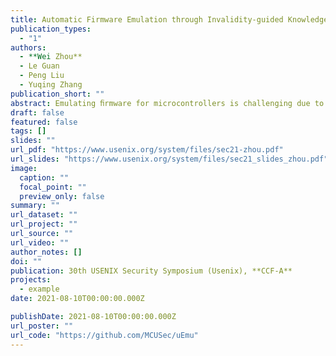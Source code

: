 ```yaml
---
title: Automatic Firmware Emulation through Invalidity-guided Knowledge Inference
publication_types:
  - "1"
authors:
  - **Wei Zhou**
  - Le Guan
  - Peng Liu
  - Yuqing Zhang
publication_short: ""
abstract: Emulating ﬁrmware for microcontrollers is challenging due to the tight coupling between the hardware and ﬁrmware. This has greatly impeded the application of dynamic analysis tools to ﬁrmware analysis. The state-of-the-artwork automatically models unknown peripherals by observing their access patterns and then leverages heuristics to calculate the appropriate responses when unknown peripheral registers are accessed. However, we empirically found that this approach and the corresponding heuristics are frequently insufﬁcient to emulate ﬁrmware. In this work, we propose a new approach called µEmu to emulate ﬁrmware with unknown peripherals. Unlike existing work that attempts to build a general model for each peripheral, our approach learns how to correctly emulate ﬁrmware execution at individual peripheral access points. It takes the image as input and symbolically executes it by representing unknown peripheral registers as symbols. During symbolic execution, it infers the rules to respond to unknown peripheral accesses. These rules are stored in a knowledge base, which is referred to during the dynamic ﬁrmware analysis. µEmu achieved a passing rate of 95% in a set of unit tests for peripheral drivers without any manual assistance. We also evaluated µEmu with real-world ﬁrmware samples and new bugs were discovered.
draft: false
featured: false
tags: []
slides: ""
url_pdf: "https://www.usenix.org/system/files/sec21-zhou.pdf"
url_slides: "https://www.usenix.org/system/files/sec21_slides_zhou.pdf"
image:
  caption: ""
  focal_point: ""
  preview_only: false
summary: ""
url_dataset: ""
url_project: ""
url_source: ""
url_video: ""
author_notes: []
doi: ""
publication: 30th USENIX Security Symposium (Usenix), **CCF-A**
projects:
  - example
date: 2021-08-10T00:00:00.000Z

publishDate: 2021-08-10T00:00:00.000Z
url_poster: ""
url_code: "https://github.com/MCUSec/uEmu"
---
```







